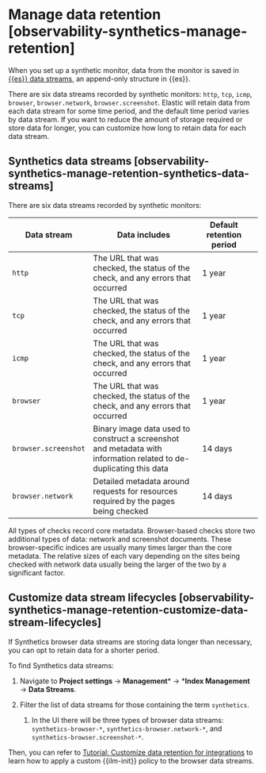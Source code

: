 # Manage data retention [observability-synthetics-manage-retention]

When you set up a synthetic monitor, data from the monitor is saved in [{{es}} data streams](../../../manage-data/data-store/index-types/data-streams.md), an append-only structure in {{es}}.

There are six data streams recorded by synthetic monitors: `http`, `tcp`, `icmp`, `browser`, `browser.network`, `browser.screenshot`. Elastic will retain data from each data stream for some time period, and the default time period varies by data stream. If you want to reduce the amount of storage required or store data for longer, you can customize how long to retain data for each data stream.


## Synthetics data streams [observability-synthetics-manage-retention-synthetics-data-streams]

There are six data streams recorded by synthetic monitors:

| Data stream | Data includes | Default retention period |  |
| --- | --- | --- | --- |
| `http` | The URL that was checked, the status of the check, and any errors that occurred | 1 year |  |
| `tcp` | The URL that was checked, the status of the check, and any errors that occurred | 1 year |  |
| `icmp` | The URL that was checked, the status of the check, and any errors that occurred | 1 year |  |
| `browser` | The URL that was checked, the status of the check, and any errors that occurred | 1 year |  |
| `browser.screenshot` | Binary image data used to construct a screenshot and metadata with information related to de-duplicating this data | 14 days |  |
| `browser.network` | Detailed metadata around requests for resources required by the pages being checked | 14 days |  |

All types of checks record core metadata. Browser-based checks store two additional types of data: network and screenshot documents. These browser-specific indices are usually many times larger than the core metadata. The relative sizes of each vary depending on the sites being checked with network data usually being the larger of the two by a significant factor.


## Customize data stream lifecycles [observability-synthetics-manage-retention-customize-data-stream-lifecycles]

If Synthetics browser data streams are storing data longer than necessary, you can opt to retain data for a shorter period.

To find Synthetics data streams:

1. Navigate to **Project settings** → **Management*** → ***Index Management** → **Data Streams**.
2. Filter the list of data streams for those containing the term `synthetics`.

    1. In the UI there will be three types of browser data streams: `synthetics-browser-*`, `synthetics-browser.network-*`, and `synthetics-browser.screenshot-*`.


Then, you can refer to [Tutorial: Customize data retention for integrations](https://www.elastic.co/guide/en/fleet/current/data-streams-ilm-tutorial.html) to learn how to apply a custom {{ilm-init}} policy to the browser data streams.
